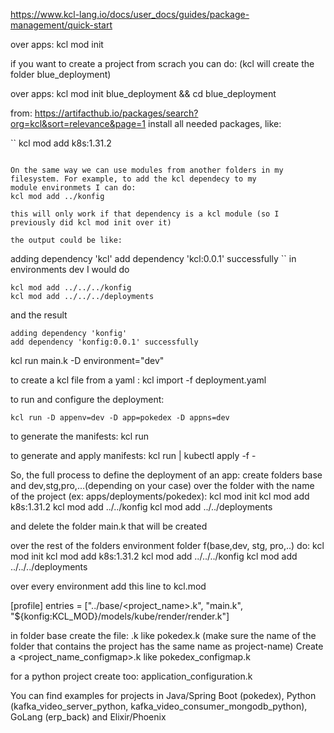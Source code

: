 https://www.kcl-lang.io/docs/user_docs/guides/package-management/quick-start

over apps: kcl mod init

if you want to create a project from scrach you can do: (kcl will create the folder blue_deployment)

over apps: kcl mod init blue_deployment && cd blue_deployment

from: https://artifacthub.io/packages/search?org=kcl&sort=relevance&page=1 install all needed packages, like:

``
kcl mod add k8s:1.31.2
```

On the same way we can use modules from another folders in my filesystem. For example, to add the kcl dependecy to my 
module environmets I can do:
kcl mod add ../konfig

this will only work if that dependency is a kcl module (so I previously did kcl mod init over it)

the output could be like:
```
adding dependency 'kcl'
add dependency 'kcl:0.0.1' successfully
``
in environments dev I would do

```
kcl mod add ../../../konfig
kcl mod add ../../../deployments
```

and the result

```
adding dependency 'konfig'
add dependency 'konfig:0.0.1' successfully
```

kcl run main.k -D environment="dev"

to create a kcl file from a yaml : kcl import -f deployment.yaml

to run and configure the deployment:

```
kcl run -D appenv=dev -D app=pokedex -D appns=dev
```

to generate the manifests:
kcl run

to generate and apply manifests:
kcl run | kubectl apply -f -

So, the full process to define the deployment of an app:
create folders base and dev,stg,pro,...(depending on your case)
over the folder with the name of the project (ex: apps/deployments/pokedex):
kcl mod init
kcl mod add k8s:1.31.2 
kcl mod add ../../konfig
kcl mod add ../../deployments

and delete the folder main.k that will be created

over the rest of the folders environment folder f(base,dev, stg, pro,..) do:
kcl mod init 
kcl mod add k8s:1.31.2 
kcl mod add ../../../konfig 
kcl mod add ../../../deployments 

over every environment add this line to kcl.mod

[profile]
entries = ["../base/<project_name>.k", "main.k", "${konfig:KCL_MOD}/models/kube/render/render.k"]

in folder base create the file: <project-name>.k like pokedex.k
(make sure the name of the folder that contains the project has the same name as project-name)
Create a <project_name_configmap>.k like pokedex_configmap.k

for a python project create too:
application_configuration.k

You can find examples for projects in Java/Spring Boot (pokedex), Python (kafka_video_server_python, kafka_video_consumer_mongodb_python), GoLang (erp_back) and Elixir/Phoenix